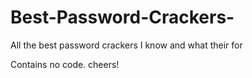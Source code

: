 # Best-Password-Crackers-
All the best password crackers I know and what their for

Contains no code. 
cheers! 
